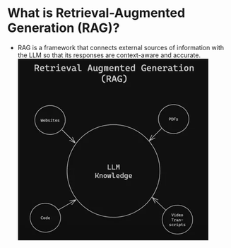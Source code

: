 # What is Retrieval-Augmented Generation (RAG)?
- RAG is a framework that connects external sources of information with the LLM so that its responses are context-aware and accurate.
![What is rag](https://github.com/joshiamit06/Langchain/blob/main/4_rag/images/what_is_rag.png)
